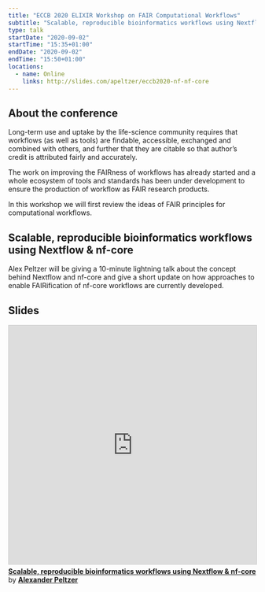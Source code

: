 ```yaml
---
title: "ECCB 2020 ELIXIR Workshop on FAIR Computational Workflows"
subtitle: "Scalable, reproducible bioinformatics workflows using Nextflow & nf-core"
type: talk
startDate: "2020-09-02"
startTime: "15:35+01:00"
endDate: "2020-09-02"
endTime: "15:50+01:00"
locations:
  - name: Online
    links: http://slides.com/apeltzer/eccb2020-nf-nf-core
---
```


## About the conference

Long-term use and uptake by the life-science community requires that workflows (as well as tools) are findable, accessible, exchanged and combined with others, and further that they are citable so that author’s credit is attributed fairly and accurately.

The work on improving the FAIRness of workflows has already started and a whole ecosystem of tools and standards has been under development to ensure the production of workflow as FAIR research products.

In this workshop we will first review the ideas of FAIR principles for computational workflows.

## Scalable, reproducible bioinformatics workflows using Nextflow & nf-core

Alex Peltzer will be giving a 10-minute lightning talk about the concept behind Nextflow and nf-core and give a short update on how approaches to enable FAIRification of nf-core workflows are currently developed.

## Slides

<iframe src="https://slides.com/apeltzer/eccb2020-nf-nf-core/embed" width="700" height="485" frameborder="0" marginwidth="0" marginheight="0" scrolling="no" style="border:1px solid #CCC; border-width:1px; margin-bottom:5px; max-width: 100%;" webkitallowfullscreen mozallowfullscreen allowfullscreen> </iframe>
<div style="margin-bottom:5px"> <strong> <a href="http://slides.com/apeltzer/eccb2020-nf-nf-core" title="Scalable, reproducible bioinformatics workflows using Nextflow & nf-core" target="_blank">Scalable, reproducible bioinformatics workflows using Nextflow & nf-core</a> </strong> by <strong><a href="https://apeltzer.github.io" target="_blank">Alexander Peltzer</a></strong> </div>
